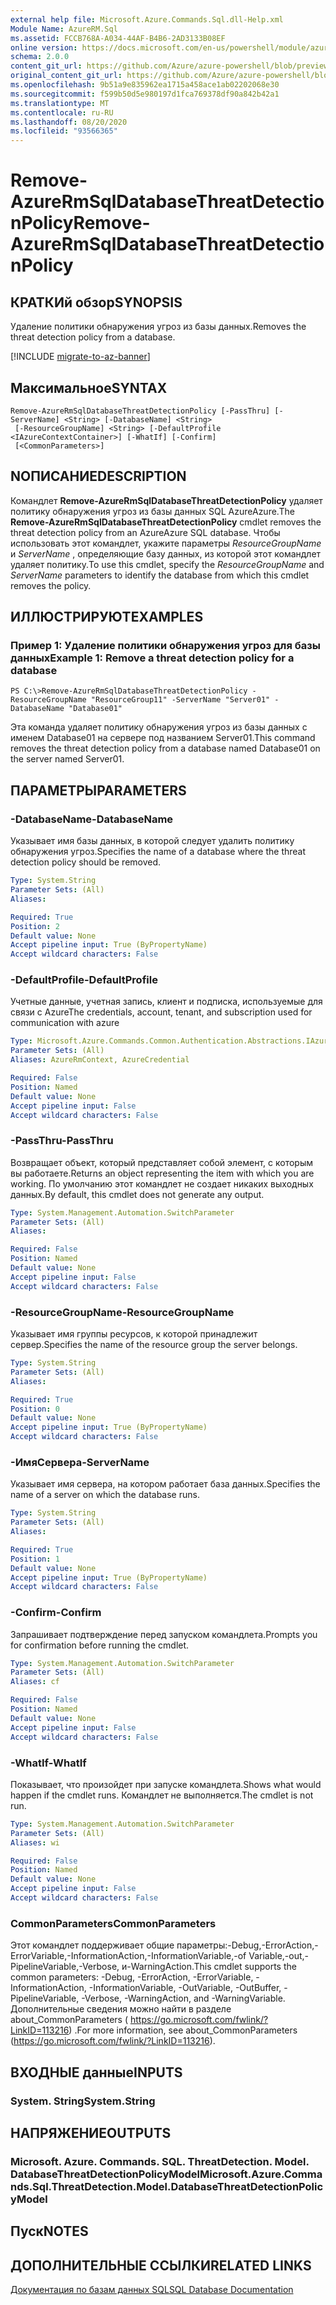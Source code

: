 ```yaml
---
external help file: Microsoft.Azure.Commands.Sql.dll-Help.xml
Module Name: AzureRM.Sql
ms.assetid: FCCB768A-A034-44AF-B4B6-2AD3133B08EF
online version: https://docs.microsoft.com/en-us/powershell/module/azurerm.sql/remove-azurermsqldatabasethreatdetectionpolicy
schema: 2.0.0
content_git_url: https://github.com/Azure/azure-powershell/blob/preview/src/ResourceManager/Sql/Commands.Sql/help/Remove-AzureRmSqlDatabaseThreatDetectionPolicy.md
original_content_git_url: https://github.com/Azure/azure-powershell/blob/preview/src/ResourceManager/Sql/Commands.Sql/help/Remove-AzureRmSqlDatabaseThreatDetectionPolicy.md
ms.openlocfilehash: 9b51a9e835962ea1715a458ace1ab02202068e30
ms.sourcegitcommit: f599b50d5e980197d1fca769378df90a842b42a1
ms.translationtype: MT
ms.contentlocale: ru-RU
ms.lasthandoff: 08/20/2020
ms.locfileid: "93566365"
---
```

# <span data-ttu-id="4d13d-101">Remove-AzureRmSqlDatabaseThreatDetectionPolicy</span><span class="sxs-lookup"><span data-stu-id="4d13d-101">Remove-AzureRmSqlDatabaseThreatDetectionPolicy</span></span>

## <span data-ttu-id="4d13d-102">КРАТКИй обзор</span><span class="sxs-lookup"><span data-stu-id="4d13d-102">SYNOPSIS</span></span>
<span data-ttu-id="4d13d-103">Удаление политики обнаружения угроз из базы данных.</span><span class="sxs-lookup"><span data-stu-id="4d13d-103">Removes the threat detection policy from a database.</span></span>

[!INCLUDE [migrate-to-az-banner](../../includes/migrate-to-az-banner.md)]

## <span data-ttu-id="4d13d-104">Максимальное</span><span class="sxs-lookup"><span data-stu-id="4d13d-104">SYNTAX</span></span>

```
Remove-AzureRmSqlDatabaseThreatDetectionPolicy [-PassThru] [-ServerName] <String> [-DatabaseName] <String>
 [-ResourceGroupName] <String> [-DefaultProfile <IAzureContextContainer>] [-WhatIf] [-Confirm]
 [<CommonParameters>]
```

## <span data-ttu-id="4d13d-105">NОПИСАНИЕ</span><span class="sxs-lookup"><span data-stu-id="4d13d-105">DESCRIPTION</span></span>
<span data-ttu-id="4d13d-106">Командлет **Remove-AzureRmSqlDatabaseThreatDetectionPolicy** удаляет политику обнаружения угроз из базы данных SQL AzureAzure.</span><span class="sxs-lookup"><span data-stu-id="4d13d-106">The **Remove-AzureRmSqlDatabaseThreatDetectionPolicy** cmdlet removes the threat detection policy from an AzureAzure SQL database.</span></span>
<span data-ttu-id="4d13d-107">Чтобы использовать этот командлет, укажите параметры *ResourceGroupName* и *ServerName* , определяющие базу данных, из которой этот командлет удаляет политику.</span><span class="sxs-lookup"><span data-stu-id="4d13d-107">To use this cmdlet, specify the *ResourceGroupName* and *ServerName* parameters to identify the database from which this cmdlet removes the policy.</span></span>

## <span data-ttu-id="4d13d-108">ИЛЛЮСТРИРУЮТ</span><span class="sxs-lookup"><span data-stu-id="4d13d-108">EXAMPLES</span></span>

### <span data-ttu-id="4d13d-109">Пример 1: Удаление политики обнаружения угроз для базы данных</span><span class="sxs-lookup"><span data-stu-id="4d13d-109">Example 1: Remove a threat detection policy for a database</span></span>
```
PS C:\>Remove-AzureRmSqlDatabaseThreatDetectionPolicy -ResourceGroupName "ResourceGroup11" -ServerName "Server01" -DatabaseName "Database01"
```

<span data-ttu-id="4d13d-110">Эта команда удаляет политику обнаружения угроз из базы данных с именем Database01 на сервере под названием Server01.</span><span class="sxs-lookup"><span data-stu-id="4d13d-110">This command removes the threat detection policy from a database named Database01 on the server named Server01.</span></span>

## <span data-ttu-id="4d13d-111">ПАРАМЕТРЫ</span><span class="sxs-lookup"><span data-stu-id="4d13d-111">PARAMETERS</span></span>

### <span data-ttu-id="4d13d-112">-DatabaseName</span><span class="sxs-lookup"><span data-stu-id="4d13d-112">-DatabaseName</span></span>
<span data-ttu-id="4d13d-113">Указывает имя базы данных, в которой следует удалить политику обнаружения угроз.</span><span class="sxs-lookup"><span data-stu-id="4d13d-113">Specifies the name of a database where the threat detection policy should be removed.</span></span>

```yaml
Type: System.String
Parameter Sets: (All)
Aliases:

Required: True
Position: 2
Default value: None
Accept pipeline input: True (ByPropertyName)
Accept wildcard characters: False
```

### <span data-ttu-id="4d13d-114">-DefaultProfile</span><span class="sxs-lookup"><span data-stu-id="4d13d-114">-DefaultProfile</span></span>
<span data-ttu-id="4d13d-115">Учетные данные, учетная запись, клиент и подписка, используемые для связи с Azure</span><span class="sxs-lookup"><span data-stu-id="4d13d-115">The credentials, account, tenant, and subscription used for communication with azure</span></span>

```yaml
Type: Microsoft.Azure.Commands.Common.Authentication.Abstractions.IAzureContextContainer
Parameter Sets: (All)
Aliases: AzureRmContext, AzureCredential

Required: False
Position: Named
Default value: None
Accept pipeline input: False
Accept wildcard characters: False
```

### <span data-ttu-id="4d13d-116">-PassThru</span><span class="sxs-lookup"><span data-stu-id="4d13d-116">-PassThru</span></span>
<span data-ttu-id="4d13d-117">Возвращает объект, который представляет собой элемент, с которым вы работаете.</span><span class="sxs-lookup"><span data-stu-id="4d13d-117">Returns an object representing the item with which you are working.</span></span>
<span data-ttu-id="4d13d-118">По умолчанию этот командлет не создает никаких выходных данных.</span><span class="sxs-lookup"><span data-stu-id="4d13d-118">By default, this cmdlet does not generate any output.</span></span>

```yaml
Type: System.Management.Automation.SwitchParameter
Parameter Sets: (All)
Aliases:

Required: False
Position: Named
Default value: None
Accept pipeline input: False
Accept wildcard characters: False
```

### <span data-ttu-id="4d13d-119">-ResourceGroupName</span><span class="sxs-lookup"><span data-stu-id="4d13d-119">-ResourceGroupName</span></span>
<span data-ttu-id="4d13d-120">Указывает имя группы ресурсов, к которой принадлежит сервер.</span><span class="sxs-lookup"><span data-stu-id="4d13d-120">Specifies the name of the resource group the server belongs.</span></span>

```yaml
Type: System.String
Parameter Sets: (All)
Aliases:

Required: True
Position: 0
Default value: None
Accept pipeline input: True (ByPropertyName)
Accept wildcard characters: False
```

### <span data-ttu-id="4d13d-121">-ИмяСервера</span><span class="sxs-lookup"><span data-stu-id="4d13d-121">-ServerName</span></span>
<span data-ttu-id="4d13d-122">Указывает имя сервера, на котором работает база данных.</span><span class="sxs-lookup"><span data-stu-id="4d13d-122">Specifies the name of a server on which the database runs.</span></span>

```yaml
Type: System.String
Parameter Sets: (All)
Aliases:

Required: True
Position: 1
Default value: None
Accept pipeline input: True (ByPropertyName)
Accept wildcard characters: False
```

### <span data-ttu-id="4d13d-123">-Confirm</span><span class="sxs-lookup"><span data-stu-id="4d13d-123">-Confirm</span></span>
<span data-ttu-id="4d13d-124">Запрашивает подтверждение перед запуском командлета.</span><span class="sxs-lookup"><span data-stu-id="4d13d-124">Prompts you for confirmation before running the cmdlet.</span></span>

```yaml
Type: System.Management.Automation.SwitchParameter
Parameter Sets: (All)
Aliases: cf

Required: False
Position: Named
Default value: None
Accept pipeline input: False
Accept wildcard characters: False
```

### <span data-ttu-id="4d13d-125">-WhatIf</span><span class="sxs-lookup"><span data-stu-id="4d13d-125">-WhatIf</span></span>
<span data-ttu-id="4d13d-126">Показывает, что произойдет при запуске командлета.</span><span class="sxs-lookup"><span data-stu-id="4d13d-126">Shows what would happen if the cmdlet runs.</span></span> <span data-ttu-id="4d13d-127">Командлет не выполняется.</span><span class="sxs-lookup"><span data-stu-id="4d13d-127">The cmdlet is not run.</span></span>

```yaml
Type: System.Management.Automation.SwitchParameter
Parameter Sets: (All)
Aliases: wi

Required: False
Position: Named
Default value: None
Accept pipeline input: False
Accept wildcard characters: False
```

### <span data-ttu-id="4d13d-128">CommonParameters</span><span class="sxs-lookup"><span data-stu-id="4d13d-128">CommonParameters</span></span>
<span data-ttu-id="4d13d-129">Этот командлет поддерживает общие параметры:-Debug,-ErrorAction,-ErrorVariable,-InformationAction,-InformationVariable,-of Variable,-out,-PipelineVariable,-Verbose, и-WarningAction.</span><span class="sxs-lookup"><span data-stu-id="4d13d-129">This cmdlet supports the common parameters: -Debug, -ErrorAction, -ErrorVariable, -InformationAction, -InformationVariable, -OutVariable, -OutBuffer, -PipelineVariable, -Verbose, -WarningAction, and -WarningVariable.</span></span> <span data-ttu-id="4d13d-130">Дополнительные сведения можно найти в разделе about_CommonParameters ( https://go.microsoft.com/fwlink/?LinkID=113216) .</span><span class="sxs-lookup"><span data-stu-id="4d13d-130">For more information, see about_CommonParameters (https://go.microsoft.com/fwlink/?LinkID=113216).</span></span>

## <span data-ttu-id="4d13d-131">ВХОДНЫЕ данные</span><span class="sxs-lookup"><span data-stu-id="4d13d-131">INPUTS</span></span>

### <span data-ttu-id="4d13d-132">System. String</span><span class="sxs-lookup"><span data-stu-id="4d13d-132">System.String</span></span>

## <span data-ttu-id="4d13d-133">НАПРЯЖЕНИЕ</span><span class="sxs-lookup"><span data-stu-id="4d13d-133">OUTPUTS</span></span>

### <span data-ttu-id="4d13d-134">Microsoft. Azure. Commands. SQL. ThreatDetection. Model. DatabaseThreatDetectionPolicyModel</span><span class="sxs-lookup"><span data-stu-id="4d13d-134">Microsoft.Azure.Commands.Sql.ThreatDetection.Model.DatabaseThreatDetectionPolicyModel</span></span>

## <span data-ttu-id="4d13d-135">Пуск</span><span class="sxs-lookup"><span data-stu-id="4d13d-135">NOTES</span></span>

## <span data-ttu-id="4d13d-136">ДОПОЛНИТЕЛЬНЫЕ ССЫЛКИ</span><span class="sxs-lookup"><span data-stu-id="4d13d-136">RELATED LINKS</span></span>

[<span data-ttu-id="4d13d-137">Документация по базам данных SQL</span><span class="sxs-lookup"><span data-stu-id="4d13d-137">SQL Database Documentation</span></span>](https://docs.microsoft.com/azure/sql-database/)


